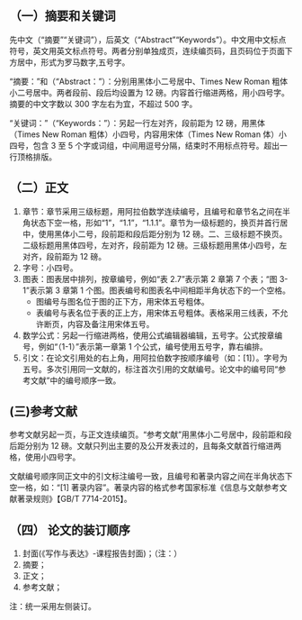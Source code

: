 ## （一）摘要和关键词

先中文（“摘要”“关键词”），后英文（“Abstract”“Keywords”）。中文用中文标点符号，英文用英文标点符号。两者分别单独成页，连续编页码，且页码位于页面下方居中，形式为罗马数字,五号字。

“摘要：”和（“Abstract：”）：分别用黑体小二号居中、Times New Roman 粗体小二号居中。两者段前、段后均设置为 12 磅。内容首行缩进两格，用小四号字。摘要的中文字数以 300 字左右为宜，不超过 500 字。

“关键词：”（“Keywords：”）：另起一行左对齐，段前距为 12 磅，用黑体（Times New Roman 粗体）小四号，内容用宋体（Times New Roman 体）小四号，包含 3 至 5 个字或词组，中间用逗号分隔，结束时不用标点符号。超出一行顶格排版。

## （二）正文

1. 章节：章节采用三级标题，用阿拉伯数学连续编号，且编号和章节名之间在半角状态下空一格，形如“1”，“1.1”，“1.1.1”。章节为一级标题的，换页并首行居中，使用黑体小二号，段前距和段后距分别为 12 磅。二、三级标题不换页。二级标题用黑体四号，左对齐，段前距为 12 磅。三级标题用黑体小四号，左对齐，段前距为 12 磅。
2. 字号：小四号。
3. 图表：图表居中排列，按章编号，例如“表 2.7”表示第 2 章第 7 个表；“图 3-1”表示第 3 章第 1 个图。图表编号和图表名中间相距半角状态下的一个空格。
   - 图编号与图名位于图的正下方，用宋体五号粗体。
   - 表编号与表名位于表的正上方，用宋体五号粗体。表格采用三线表，不允许断页，内容及备注用宋体五号。
4. 数学公式：另起一行缩进两格，使用公式编辑器编辑，五号字。公式按章编号，例如“（1-1）”表示第一章第 1 个公式，编号使用五号字，靠右编排。
5. 引文：在论文引用处的右上角，用阿拉伯数字按顺序编号（如：[1]）。字号为五号。多次引用同一文献的，标注首次引用的文献编号。论文中的编号同“参考文献”中的编号顺序一致。

## (三)参考文献

参考文献另起一页，与正文连续编页。“参考文献”用黑体小二号居中，段前距和段后距分别为 12 磅。文献只列出主要的及公开发表过的，且每条文献首行缩进两格，使用小四号字。

文献编号顺序同正文中的引文标注编号一致，且编号和著录内容之间在半角状态下空一格，如：“[1] 著录内容”。著录内容的格式参考国家标准《信息与文献参考文献著录规则》【GB/T 7714-2015】。

## （四） 论文的装订顺序

1. 封面(《写作与表达》-课程报告封面)；（注：）
2. 摘要；
3. 正文；
4. 参考文献；

注：统一采用左侧装订。
